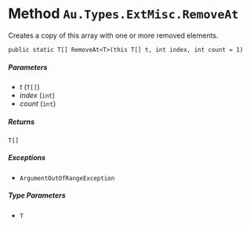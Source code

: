 # Method `Au.Types.ExtMisc.RemoveAt`

Creates a copy of this array with one or more removed elements.

```
public static T[] RemoveAt<T>(this T[] t, int index, int count = 1)
```

##### Parameters

- *t*  (`T[]`)
- *index*  (`int`)
- *count*  (`int`)

##### Returns

`T[]`

##### Exceptions

- `ArgumentOutOfRangeException`

##### Type Parameters

- `T`
